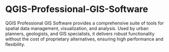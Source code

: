 # QGIS-Professional-GIS-Software
QGIS Professional GIS Software provides a comprehensive suite of tools for spatial data management, visualization, and analysis. Used by urban planners, geologists, and GIS specialists, it delivers robust functionality without the cost of proprietary alternatives, ensuring high performance and flexibility.

